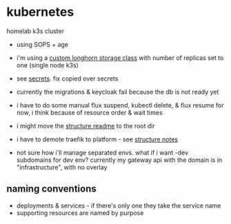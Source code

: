 # kubernetes

homelab k3s cluster

- using SOPS + age
- i'm using a [custom longhorn storage class](https://github.com/relyq/kubernetes/tree/master/infrastructure/storage/longhorn/storageclass.yaml) with number of replicas set to one (single node k3s)
- see [secrets](https://github.com/relyq/kubernetes/tree/master/secrets/production). fix copied over secrets
- currently the migrations & keycloak fail because the db is not ready yet
- i have to do some manual flux suspend, kubectl delete, & flux resume for now, i think because of resource order & wait times
- i might move the [structure readme](https://github.com/relyq/kubernetes/tree/master/clusters/production) to the root dir
- i have to demote traefik to platform - see [structure notes]((https://github.com/relyq/kubernetes/tree/master/clusters/production))

- not sure how i'll manage separated envs. what if i want -dev subdomains for dev env? currently my gateway api with the domain is in "infrastructure", with no overlay

## naming conventions

- deployments & services - if there's only one they take the service name
- supporting resources are named by purpose